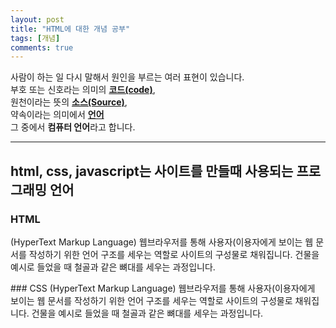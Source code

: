```yaml
---
layout: post
title: "HTML에 대한 개념 공부"
tags: [개념]
comments: true
---
```


사람이 하는 일
다시 말해서
원인을 부르는 여러 표현이 있습니다.<br>
부호 또는 신호라는 의미의 <strong><u>코드(code)</u></strong>, <br>
원천이라는 뜻의 <strong><u>소스(Source)</u></strong>, <br>
약속이라는 의미에서 <strong><u>언어</u></strong> <br>
그 중에서 <strong>컴퓨터 언어</strong>라고 합니다.

--- 

## html, css, javascript는 사이트를 만들때 사용되는 프로그래밍 언어
  <p>
  
  ### HTML
  (HyperText Markup Language)
  웹브라우저를 통해 사용자(이용자에게 보이는 웹 문서를 작성하기 위한 언어
  구조를 세우는 역할로 사이트의 구성물로 채워집니다.
  건물을 예시로 들었을 때 철골과 같은 뼈대를 세우는 과정입니다.
  </p>
  ### CSS
  (HyperText Markup Language)
  웹브라우저를 통해 사용자(이용자에게 보이는 웹 문서를 작성하기 위한 언어
  구조를 세우는 역할로 사이트의 구성물로 채워집니다.
  건물을 예시로 들었을 때 철골과 같은 뼈대를 세우는 과정입니다.
